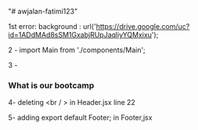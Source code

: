 "# awjalan-fatimi123" 

1st error:  background : url('https://drive.google.com/uc?id=1ADdMAd8sSM1GxabjRUpJaqliyYQMxixu');

2 -  import Main from './components/Main'; 

3 -  <h3>What is our bootcamp</h3>

4- deleting <br / > in Header.jsx line 22 

5- adding export default Footer; in Footer,jsx
